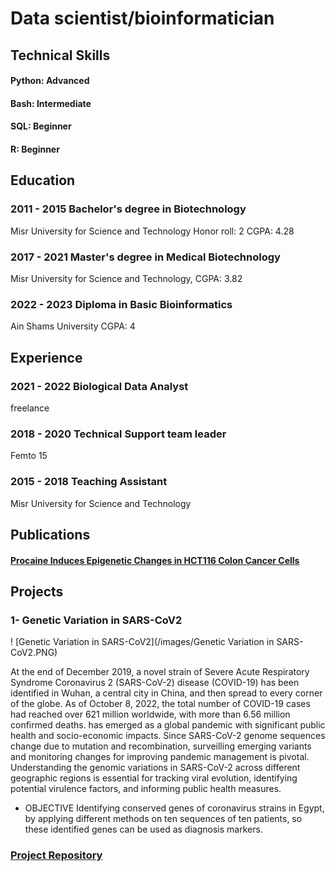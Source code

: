 # Data scientist/bioinformatician
## Technical Skills
#### Python: Advanced
#### Bash: Intermediate
#### SQL: Beginner
#### R: Beginner

## Education

### 2011 - 2015 Bachelor's degree in Biotechnology 
Misr University for Science and Technology
Honor roll: 2
CGPA: 4.28
### 2017 - 2021 Master's degree in Medical Biotechnology
Misr University for Science and
Technology,
CGPA: 3.82
### 2022 - 2023 Diploma in Basic Bioinformatics
Ain Shams University
CGPA: 4

## Experience

### 2021 - 2022 Biological Data Analyst
freelance
### 2018 - 2020 Technical Support team leader
Femto 15
### 2015 - 2018 Teaching Assistant
Misr University for Science and Technology

## Publications 
#### [Procaine Induces Epigenetic Changes in HCT116 Colon Cancer Cells](https://pubmed.ncbi.nlm.nih.gov/27843649/)

## Projects
### 1- Genetic Variation in SARS-CoV2
! [Genetic Variation in SARS-CoV2](/images/Genetic Variation in SARS-CoV2.PNG)

At the end of December 2019, a novel strain of Severe Acute Respiratory Syndrome
Coronavirus 2 (SARS-CoV-2) disease (COVID-19) has been identified in Wuhan, a central
city in China, and then spread to every corner of the globe. As of October 8, 2022, the total
number of COVID-19 cases had reached over 621 million worldwide, with more than 6.56
million confirmed deaths. has emerged as a global pandemic with significant public health and
socio-economic impacts. Since SARS-CoV-2 genome sequences change due to mutation and
recombination, surveilling emerging variants and monitoring changes for improving
pandemic management is pivotal. Understanding the genomic variations in SARS-CoV-2 across
different geographic regions is essential for tracking viral evolution, identifying potential
virulence factors, and informing public health measures.
* OBJECTIVE
Identifying conserved genes of coronavirus strains in Egypt, by applying different methods
on ten sequences of ten patients, so these identified genes can be used as diagnosis markers.

### [Project Repository](https://github.com/Mariam1000/Genetic_variation_CoV_2.git)

